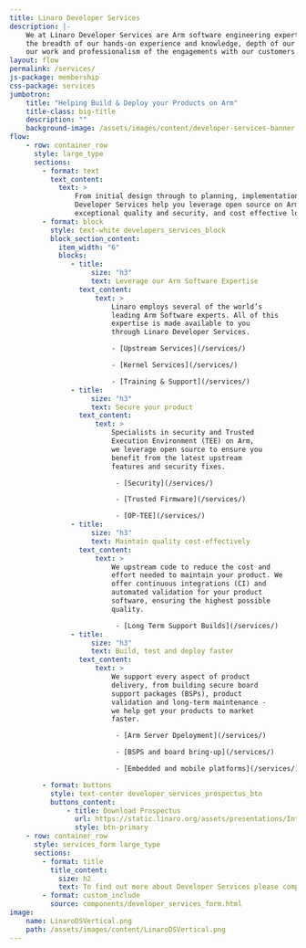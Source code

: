 ```yaml
---
title: Linaro Developer Services
description: |-
    We at Linaro Developer Services are Arm software engineering experts. We pride ourselves on
    the breadth of our hands-on experience and knowledge, depth of our capabilities, quality of
    our work and professionalism of the engagements with our customers.
layout: flow
permalink: /services/
js-package: membership
css-package: services
jumbotron:
    title: "Helping Build & Deploy your Products on Arm"
    title-class: big-title
    description: ""
    background-image: /assets/images/content/developer-services-banner.jpg
flow:
    - row: container_row
      style: large_type
      sections:
        - format: text
          text_content:
            text: >
                From initial design through to planning, implementation, support and training, Linaro
                Developer Services help you leverage open source on Arm to ensure fast time to market,
                exceptional quality and security, and cost effective long term maintenance.
        - format: block
          style: text-white developers_services_block
          block_section_content:
            item_width: "6"
            blocks:
               - title:
                    size: "h3"
                    text: Leverage our Arm Software Expertise
                 text_content:
                     text: >
                         Linaro employs several of the world’s
                         leading Arm Software experts. All of this
                         expertise is made available to you
                         through Linaro Developer Services.

                         - [Upstream Services](/services/)

                         - [Kernel Services](/services/)

                         - [Training & Support](/services/)
               - title:
                    size: "h3"
                    text: Secure your product
                 text_content:
                     text: >
                         Specialists in security and Trusted
                         Execution Environment (TEE) on Arm,
                         we leverage open source to ensure you
                         benefit from the latest upstream
                         features and security fixes.

                          - [Security](/services/)

                          - [Trusted Firmware](/services/)

                          - [OP-TEE](/services/)
               - title:
                    size: "h3"
                    text: Maintain quality cost-effectively
                 text_content:
                     text: >
                         We upstream code to reduce the cost and
                         effort needed to maintain your product. We
                         offer continuous integrations (CI) and
                         automated validation for your product
                         software, ensuring the highest possible
                         quality.

                          - [Long Term Support Builds](/services/)
               - title:
                    size: "h3"
                    text: Build, test and deploy faster
                 text_content:
                     text: >
                         We support every aspect of product
                         delivery, from building secure board
                         support packages (BSPs), product
                         validation and long-term maintenance -
                         we help get your products to market
                         faster.

                          - [Arm Server Dpeloyment](/services/)

                          - [BSPS and board bring-up](/services/)

                          - [Embedded and mobile platforms](/services/)

        - format: buttons
          style: text-center developer_services_prospectus_btn
          buttons_content:
              - title: Download Prospectus
                url: https://static.linaro.org/assets/presentations/IntroductiontoLinaroDeveloperServices.pdf
                style: btn-primary
    - row: container_row
      style: services_form large_type
      sections:
        - format: title
          title_content:
            size: h2
            text: To find out more about Developer Services please complete this form
        - format: custom_include
          source: components/developer_services_form.html
image:
    name: LinaroDSVertical.png
    path: /assets/images/content/LinaroDSVertical.png
---
```

